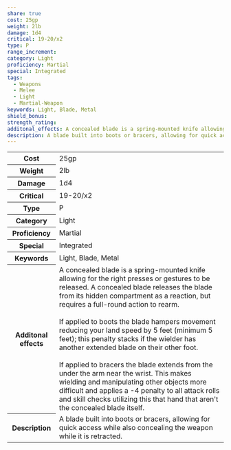 ```yaml
---
share: true
cost: 25gp
weight: 2lb
damage: 1d4
critical: 19-20/x2
type: P
range_increment: 
category: Light
proficiency: Martial
special: Integrated
tags:
  - Weapons
  - Melee
  - Light
  - Martial-Weapon
keywords: Light, Blade, Metal
shield_bonus: 
strength_rating: 
additonal_effects: A concealed blade is a spring-mounted knife allowing for the right presses or gestures to be released. A concealed blade releases the blade from its hidden compartment as a reaction, but requires a full-round action to rearm.<br><br>If applied to boots the blade hampers movement reducing your land speed by 5 feet (minimum 5 feet); this penalty stacks if the wielder has another extended blade on their other foot.<br><br>If applied to bracers the blade extends from the under the arm near the wrist. This makes wielding and manipulating other objects more difficult and applies a -4 penalty to all attack rolls and skill checks utilizing this that hand that aren't the concealed blade itself.
description: A blade built into boots or bracers, allowing for quick access while also concealing the weapon while it is retracted.
---
```

<p><span dir="ltr" style="overflow-x: auto;"><table><tbody><tr><th dir="ltr">Cost</th><td dir="ltr">25gp</td></tr><tr><th dir="ltr">Weight</th><td dir="ltr">2lb</td></tr><tr><th dir="ltr">Damage</th><td dir="ltr">1d4</td></tr><tr><th dir="ltr">Critical</th><td dir="ltr">19-20/x2</td></tr><tr><th dir="ltr">Type</th><td dir="ltr">P</td></tr><tr><th dir="ltr">Category</th><td dir="ltr">Light</td></tr><tr><th dir="ltr">Proficiency</th><td dir="ltr">Martial</td></tr><tr><th dir="ltr">Special</th><td dir="ltr">Integrated</td></tr><tr><th dir="ltr">Keywords</th><td dir="ltr">Light, Blade, Metal</td></tr><tr><th dir="ltr">Additonal effects</th><td dir="ltr">A concealed blade is a spring-mounted knife allowing for the right presses or gestures to be released. A concealed blade releases the blade from its hidden compartment as a reaction, but requires a full-round action to rearm.<br><br>If applied to boots the blade hampers movement reducing your land speed by 5 feet (minimum 5 feet); this penalty stacks if the wielder has another extended blade on their other foot.<br><br>If applied to bracers the blade extends from the under the arm near the wrist. This makes wielding and manipulating other objects more difficult and applies a -4 penalty to all attack rolls and skill checks utilizing this that hand that aren't the concealed blade itself.</td></tr><tr><th dir="ltr">Description</th><td dir="ltr">A blade built into boots or bracers, allowing for quick access while also concealing the weapon while it is retracted.</td></tr></tbody></table></span></p>
